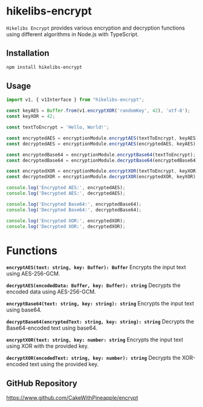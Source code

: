 # hikelibs-encrypt

`Hikelibs Encrypt` provides various encryption and decryption functions using different algorithms in Node.js with TypeScript.

## Installation

```bash
npm install hikelibs-encrypt
```

## Usage
```typescript
import v1, { v1Interface } from "hikelibs-encrypt";

const keyAES = Buffer.from(v1.encryptXOR('randomKey', 42), 'utf-8');
const keyXOR = 42;

const textToEncrypt = 'Hello, World!';

const encryptedAES = encryptionModule.encryptAES(textToEncrypt, keyAES);
const decryptedAES = encryptionModule.encryptAES(encryptedAES, keyAES);

const encryptedBase64 = encryptionModule.encryptBase64(textToEncrypt);
const decryptedBase64 = encryptionModule.decryptBase64(encryptedBase64);

const encryptedXOR = encryptionModule.encryptXOR(textToEncrypt, keyXOR);
const decryptedXOR = encryptionModule.decryptXOR(encryptedXOR, keyXOR);

console.log('Encrypted AES:', encryptedAES);
console.log('Decrypted AES:', decryptedAES);

console.log('Encrypted Base64:', encryptedBase64);
console.log('Decrypted Base64:', decryptedBase64);

console.log('Encrypted XOR:', encryptedXOR);
console.log('Decrypted XOR:', decryptedXOR);
```

# Functions
__`encryptAES(text: string, key: Buffer): Buffer`__
Encrypts the input text using AES-256-GCM.

__`decryptAES(encodedData: Buffer, key: Buffer): string`__
Decrypts the encoded data using AES-256-GCM.

__`encryptBase64(text: string, key: string): string`__
Encrypts the input text using base64.

__`decryptBase64(encryptedText: string, key: string): string`__
Decrypts the Base64-encoded text using base64.

__`encryptXOR(text: string, key: number: string`__
Encrypts the input text using XOR with the provided key.

__`decryptXOR(encodedText: string, key: number): string`__
Decrypts the XOR-encoded text using the provided key.

## GitHub Repository
https://www.github.com/CakeWithPineapple/encrypt